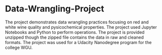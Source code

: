 # Data-Wrangling-Project
The project demonstrates data wrangling practices focusing on red and white wine quality and pysicochemical properties.
The project used Jupyter Notebooks and Python to perform operations.
The project is provided unzipped though the zipped file contains the data in raw and cleaned formats.
The project was used for a Udacity Nanodegree program for the college WGU.
